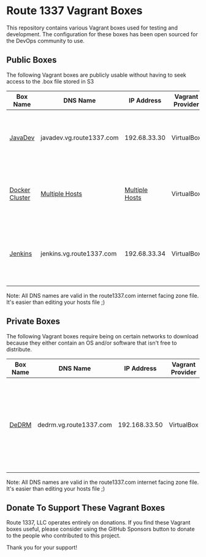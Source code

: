 Route 1337 Vagrant Boxes
========================
This repository contains various Vagrant boxes used for testing and development. The configuration for these boxes has been open sourced for the DevOps community to use. 

Public Boxes
------------
The following Vagrant boxes are publicly usable without having to seek access to the .box file stored in S3

| Box Name                                                 | DNS Name                                             | IP Address                                           | Vagrant Provider   | Description                                                                               | Purpose                                                                   |
|--------------------------------------------------------- |------------------------------------------------------|------------------------------------------------------|--------------------|-------------------------------------------------------------------------------------------|---------------------------------------------------------------------------|
| [JavaDev](documentation/javadev.md)                      | javadev.vg.route1337.com                             | 192.68.33.30                                         | VirtualBox         | A general purpose Ubuntu 18.04 box with git=lfs and java dev tools                        | General quick linux testing of various things and building WARs           |
| [Docker Cluster](documentation/dockercluster.md)         | [Multiple Hosts](documentation/dockercluster.md)     | [Multiple Hosts](documentation/dockercluster.md)     | VirtualBox         | 3 boxes that run Ubuntu 18.04. One Docker Registry, and 2 hosts                           | Development and testing of Docker containers and/or Docker services       |
| [Jenkins](documentation/jenkins.md)                      | jenkins.vg.route1337.com                             | 192.68.33.34                                         | VirtualBox         | The latest Jenkins LTS running on Ubuntu 18.04 with nginx proxying it to port 80          | Testing Jenkins plugins and integrations                                  |

Note: All DNS names are valid in the route1337.com internet facing zone file. It's easier than editing your hosts file ;)

Private Boxes
-------------
The following Vagrant boxes require being on certain networks to download because they either contain an OS and/or software that isn't free to distribute.

| Box Name                                                 | DNS Name                             | IP Address    | Vagrant Provider   | Description                                                                                           | Purpose                                                                                             |
|----------------------------------------------------------|--------------------------------------|---------------|--------------------|-------------------------------------------------------------------------------------------------------|-----------------------------------------------------------------------------------------------------|
| [DeDRM](documentation/dedrm.md)                          | dedrm.vg.route1337.com               | 192.168.33.50 | VirtualBox         | A Windows 8.1 box with GUI that contains tools for stripping DRM from iTunes videos and Kindle eBooks | Removing DRM from content so it can be viewed on more than one brand of products                    |

Note: All DNS names are valid in the route1337.com internet facing zone file. It's easier than editing your hosts file ;)

Donate To Support These Vagrant Boxes
-------------------------------------
Route 1337, LLC operates entirely on donations. If you find these Vagrant boxes useful, please consider using the GitHub Sponsors button to donate to the people who contributed to this project.

Thank you for your support!
